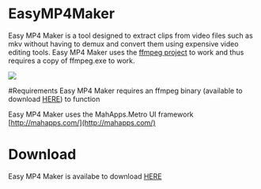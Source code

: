 # EasyMP4Maker
Easy MP4 Maker is a tool designed to extract clips from video files such as mkv without having to demux and convert them using expensive video editing tools. Easy MP4 Maker uses the [ffmpeg project](https://www.ffmpeg.org/) to work and thus requires a copy of ffmpeg.exe to work. 

![](http://muffledsilence.com/images/TGJQBE6D0l.png)

#Requirements
Easy MP4 Maker requires an ffmpeg binary (available to download [HERE](http://ffmpeg.zeranoe.com/builds/)) to function

Easy MP4 Maker uses the MahApps.Metro UI framework [http://mahapps.com/](http://mahapps.com/)

# Download
Easy MP4 Maker is availabe to download [HERE](http://muffledsilence.com/projects/mp4/) 


